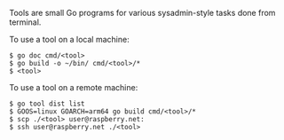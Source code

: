 Tools are small Go programs for various sysadmin-style tasks done from terminal.

To use a tool on a local machine:

```
$ go doc cmd/<tool>
$ go build -o ~/bin/ cmd/<tool>/*
$ <tool>
```

To use a tool on a remote machine:

```
$ go tool dist list
$ GOOS=linux GOARCH=arm64 go build cmd/<tool>/*
$ scp ./<tool> user@raspberry.net:
$ ssh user@raspberry.net ./<tool>
```
